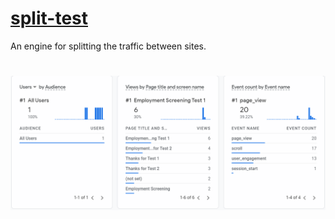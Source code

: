 # <a href="https://github.com/rhildred/split-test" target="_blank">split-test</a>

An engine for splitting the traffic between sites.

# ![Analytics Screenshot](AnalyticsScreenshot.png "Google Analytics Tracking Page Views")